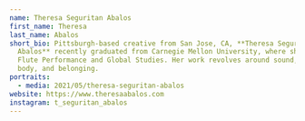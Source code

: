 ```yaml
---
name: Theresa Seguritan Abalos
first_name: Theresa
last_name: Abalos
short_bio: Pittsburgh-based creative from San Jose, CA, **Theresa Seguritan
  Abalos** recently graduated from Carnegie Mellon University, where she studied
  Flute Performance and Global Studies. Her work revolves around sound, the
  body, and belonging.
portraits:
  - media: 2021/05/theresa-seguritan-abalos
website: https://www.theresaabalos.com
instagram: t_seguritan_abalos
---
```

